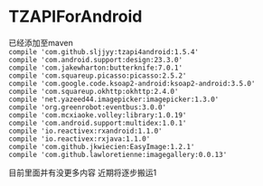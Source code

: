 # TZAPIForAndroid
已经添加至maven  <br />
`compile 'com.github.sljjyy:tzapi4android:1.5.4'`  
`compile 'com.android.support:design:23.3.0'`  
`compile 'com.jakewharton:butterknife:7.0.1'`  
`compile 'com.squareup.picasso:picasso:2.5.2'`  
`compile 'com.google.code.ksoap2-android:ksoap2-android:3.5.0'`  
`compile 'com.squareup.okhttp:okhttp:2.4.0'`  
`compile 'net.yazeed44.imagepicker:imagepicker:1.3.0'`  
`compile 'org.greenrobot:eventbus:3.0.0'`  
`compile 'com.mcxiaoke.volley:library:1.0.19'`  
`compile 'com.android.support:multidex:1.0.1'`  
`compile 'io.reactivex:rxandroid:1.1.0'`  
`compile 'io.reactivex:rxjava:1.1.0'`  
`compile 'com.github.jkwiecien:EasyImage:1.2.1'`  
`compile 'com.github.lawloretienne:imagegallery:0.0.13'`  

目前里面并有没更多内容 近期将逐步搬运1
